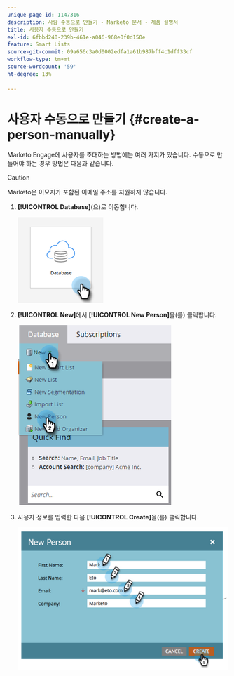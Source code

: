 ```yaml
---
unique-page-id: 1147316
description: 사람 수동으로 만들기 - Marketo 문서 - 제품 설명서
title: 사용자 수동으로 만들기
exl-id: 6fbbd240-239b-461e-a046-968e0f0d150e
feature: Smart Lists
source-git-commit: 09a656c3a0d0002edfa1a61b987bff4c1dff33cf
workflow-type: tm+mt
source-wordcount: '59'
ht-degree: 13%

---
```


# 사용자 수동으로 만들기 {#create-a-person-manually}

Marketo Engage에 사용자를 초대하는 방법에는 여러 가지가 있습니다. 수동으로 만들어야 하는 경우 방법은 다음과 같습니다.

>[!CAUTION]
>
>Marketo은 이모지가 포함된 이메일 주소를 지원하지 않습니다.

1. **[!UICONTROL Database]**(으)로 이동합니다.

   ![](assets/create-a-person-manually-1.png)

1. **[!UICONTROL New]**&#x200B;에서 **[!UICONTROL New Person]**&#x200B;을(를) 클릭합니다.

   ![](assets/create-a-person-manually-2.png)

1. 사용자 정보를 입력한 다음 **[!UICONTROL Create]**&#x200B;을(를) 클릭합니다.

   ![](assets/create-a-person-manually-3.png)
